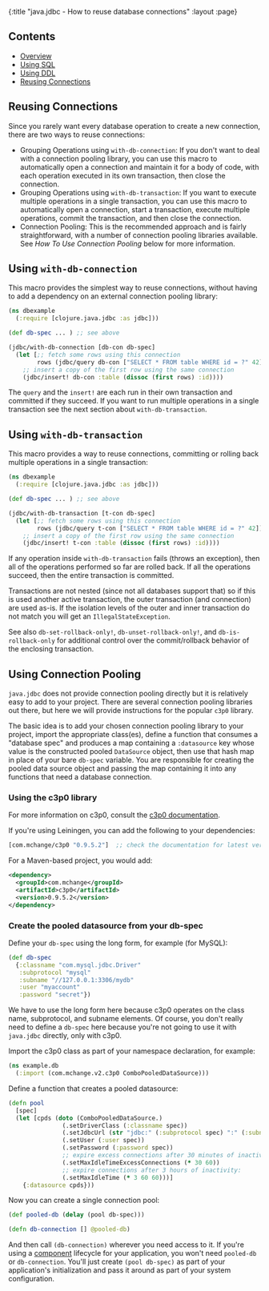 {:title "java.jdbc - How to reuse database connections"
 :layout :page}

## Contents

* [Overview][overview]
* [Using SQL][using-sql]
* [Using DDL][using-ddl]
* [Reusing Connections][reusing-connections]

## Reusing Connections

Since you rarely want every database operation to create a new connection,
there are two ways to reuse connections:

* Grouping Operations using `with-db-connection`: If you don't want to deal
  with a connection pooling library, you can use this macro to automatically open a
  connection and maintain it for a body of code, with each operation executed in its
  own transaction, then close the connection.
* Grouping Operations using `with-db-transaction`: If you want to execute multiple
  operations in a single transaction, you can use this macro to automatically open a
  connection, start a transaction, execute multiple operations, commit the transaction,
  and then close the connection.
* Connection Pooling: This is the recommended approach and is fairly
  straightforward, with a number of connection pooling libraries available. See
  *How To Use Connection Pooling* below for more information.

## Using `with-db-connection`

This macro provides the simplest way to reuse connections, without having to
add a dependency on an external connection pooling library:

```clojure
(ns dbexample
  (:require [clojure.java.jdbc :as jdbc]))

(def db-spec ... ) ;; see above

(jdbc/with-db-connection [db-con db-spec]
  (let [;; fetch some rows using this connection
        rows (jdbc/query db-con ["SELECT * FROM table WHERE id = ?" 42])]
    ;; insert a copy of the first row using the same connection
    (jdbc/insert! db-con :table (dissoc (first rows) :id))))
```

The `query` and the `insert!` are each run in their own transaction and committed
if they succeed. If you want to run multiple operations in a single transaction
see the next section about `with-db-transaction`.

## Using `with-db-transaction`

This macro provides a way to reuse connections, committing or rolling back
multiple operations in a single transaction:

```clojure
(ns dbexample
  (:require [clojure.java.jdbc :as jdbc]))

(def db-spec ... ) ;; see above

(jdbc/with-db-transaction [t-con db-spec]
  (let [;; fetch some rows using this connection
        rows (jdbc/query t-con ["SELECT * FROM table WHERE id = ?" 42])]
    ;; insert a copy of the first row using the same connection
    (jdbc/insert! t-con :table (dissoc (first rows) :id))))
```

If any operation inside `with-db-transaction` fails (throws an exception), then
all of the operations performed so far are rolled back. If all the operations
succeed, then the entire transaction is committed.

Transactions are not nested (since not all databases support that) so if this is
used another active transaction, the outer transaction (and connection) are used
as-is. If the isolation levels of the outer and inner transaction do not match
you will get an `IllegalStateException`.

See also `db-set-rollback-only!`, `db-unset-rollback-only!`, and `db-is-rollback-only`
for additional control over the commit/rollback behavior of the enclosing transaction.

## Using Connection Pooling

`java.jdbc` does not provide connection pooling directly but it is relatively
easy to add to your project. There are several connection pooling libraries out
there, but here we will provide instructions for the popular `c3p0` library.

The basic idea is to add your chosen connection pooling library to your
project, import the appropriate class(es), define a function that consumes a
"database spec" and produces a map containing a `:datasource` key whose value
is the constructed pooled `DataSource` object, then use that hash map in place of your
bare `db-spec` variable. You are responsible for creating the pooled data
source object and passing the map containing it into any functions that need a
database connection.

### Using the c3p0 library

For more information on c3p0, consult the [c3p0
documentation](http://www.mchange.com/projects/c3p0/).

If you're using Leiningen, you can add the following to your dependencies:

```clojure
[com.mchange/c3p0 "0.9.5.2"]  ;; check the documentation for latest version
```

For a Maven-based project, you would add:

```xml
<dependency>
  <groupId>com.mchange</groupId>
  <artifactId>c3p0</artifactId>
  <version>0.9.5.2</version>
</dependency>
```

### Create the pooled datasource from your db-spec

Define your `db-spec` using the long form, for example (for MySQL):

```clojure
(def db-spec
  {:classname "com.mysql.jdbc.Driver"
   :subprotocol "mysql"
   :subname "//127.0.0.1:3306/mydb"
   :user "myaccount"
   :password "secret"})
```

We have to use the long form here because c3p0 operates on the class name, subprotocol,
and subname elements. Of course, you don't really need to define a `db-spec` here
because you're not going to use it with `java.jdbc` directly, only with c3p0.

Import the c3p0 class as part of your namespace declaration, for example:

```clojure
(ns example.db
  (:import (com.mchange.v2.c3p0 ComboPooledDataSource)))
```

Define a function that creates a pooled datasource:

```clojure
(defn pool
  [spec]
  (let [cpds (doto (ComboPooledDataSource.)
               (.setDriverClass (:classname spec))
               (.setJdbcUrl (str "jdbc:" (:subprotocol spec) ":" (:subname spec)))
               (.setUser (:user spec))
               (.setPassword (:password spec))
               ;; expire excess connections after 30 minutes of inactivity:
               (.setMaxIdleTimeExcessConnections (* 30 60))
               ;; expire connections after 3 hours of inactivity:
               (.setMaxIdleTime (* 3 60 60)))]
    {:datasource cpds}))
```

Now you can create a single connection pool:

```clojure
(def pooled-db (delay (pool db-spec)))

(defn db-connection [] @pooled-db)
```

And then call `(db-connection)` wherever you need access to it. If you're using
a [component](https://github.com/stuartsierra/component) lifecycle for your
application, you won't need `pooled-db` or `db-connection`. You'll just create
`(pool db-spec)` as part of your application's initialization and pass it
around as part of your system configuration.

[overview]: home
[using-sql]: using_sql
[using-ddl]: using_ddl
[reusing-connections]: reusing_connections
